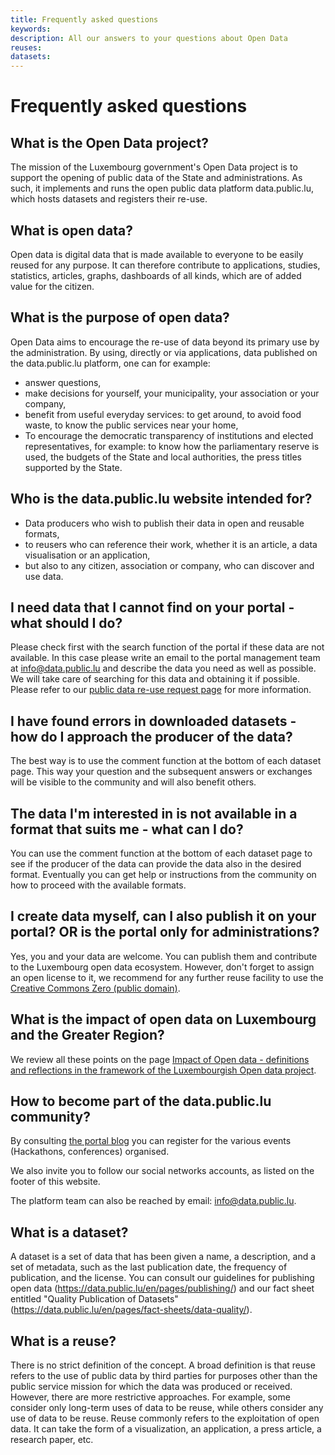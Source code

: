 ```yaml
---
title: Frequently asked questions
keywords:
description: All our answers to your questions about Open Data
reuses:
datasets:
---
```


# Frequently asked questions

## What is the Open Data project?

The mission of the Luxembourg government's Open Data project is to support the opening of public data of the State and administrations. As such, it implements and runs the open public data platform data.public.lu, which hosts datasets and registers their re-use.

## What is open data?

Open data is digital data that is made available to everyone to be easily reused for any purpose. It can therefore contribute to applications, studies, statistics, articles, graphs, dashboards of all kinds, which are of added value for the citizen.

## What is the purpose of open data?

Open Data aims to encourage the re-use of data beyond its primary use by the administration. By using, directly or via applications, data published on the data.public.lu platform, one can for example:

* answer questions,
* make decisions for yourself, your municipality, your association or your company,
* benefit from useful everyday services: to get around, to avoid food waste, to know the public services near your home,
* To encourage the democratic transparency of institutions and elected representatives, for example: to know how the parliamentary reserve is used, the budgets of the State and local authorities, the press titles supported by the State.

## Who is the data.public.lu website intended for?

* Data producers who wish to publish their data in open and reusable formats,
* to reusers who can reference their work, whether it is an article, a data visualisation or an application,
* but also to any citizen, association or company, who can discover and use data.

## I need data that I cannot find on your portal - what should I do?
Please check first with the search function of the portal if these data are not available. In this case please write an email to the portal management team at info@data.public.lu and describe the data you need as well as possible. We will take care of searching for this data and obtaining it if possible. Please refer to our [public data re-use request page](/en/pages/requesting/) for more information. 

## I have found errors in downloaded datasets - how do I approach the producer of the data?
The best way is to use the comment function at the bottom of each dataset page. This way your question and the subsequent answers or exchanges will be visible to the community and will also benefit others.


## The data I'm interested in is not available in a format that suits me - what can I do?
You can use the comment function at the bottom of each dataset page to see if the producer of the data can provide the data also in the desired format. Eventually you can get help or instructions from the community on how to proceed with the available formats.

## I create data myself, can I also publish it on your portal? OR is the portal only for administrations? 
Yes, you and your data are welcome. You can publish them and contribute to the Luxembourg open data ecosystem. However, don't forget to assign an open license to it, we recommend for any further reuse facility to use the [Creative Commons Zero (public domain)](https://creativecommons.org/publicdomain/zero/1.0/deed).

## What is the impact of open data on Luxembourg and the Greater Region?

We review all these points on the page [Impact of Open data - definitions and reflections in the framework of the Luxembourgish Open data project](https://data.public.lu/en/pages/impact/).

## How to become part of the data.public.lu community?

By consulting [the portal blog](/en/posts/) you can register for the various events (Hackathons, conferences) organised.

We also invite you to follow our social networks accounts, as listed on the footer of this website.

The platform team can also be reached by email: info@data.public.lu.

## What is a dataset?

A dataset is a set of data that has been given a name, a description, and a set of metadata, such as the last publication date, the frequency of publication, and the license. You can consult our guidelines for publishing open data (https://data.public.lu/en/pages/publishing/) and our fact sheet entitled "Quality Publication of Datasets" (https://data.public.lu/en/pages/fact-sheets/data-quality/).

## What is a reuse?

There is no strict definition of the concept.
A broad definition is that reuse refers to the use of public data by third parties for purposes other than the public service mission for which the data was produced or received.
However, there are more restrictive approaches. For example, some consider only long-term uses of data to be reuse, while others consider any use of data to be reuse.
Reuse commonly refers to the exploitation of open data. It can take the form of a visualization, an application, a press article, a research paper, etc.
